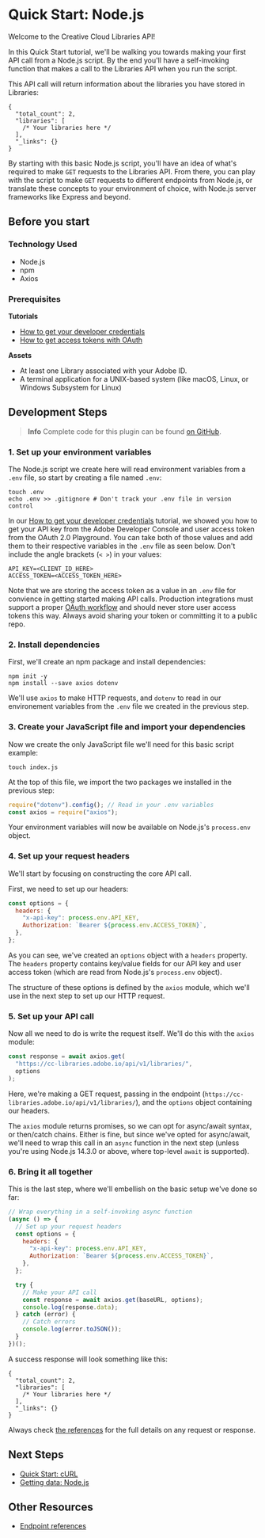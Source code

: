 # Quick Start: Node.js

Welcome to the Creative Cloud Libraries API!

In this Quick Start tutorial, we'll be walking you towards making your first API call from a Node.js script. By the end you'll have a self-invoking function that makes a call to the Libraries API when you run the script.

This API call will return information about the libraries you have stored in Libraries:

```
{
  "total_count": 2,
  "libraries": [
    /* Your libraries here */
  ],
  "_links": {}
}
```

By starting with this basic Node.js script, you'll have an idea of what's required to make `GET` requests to the Libraries API. From there, you can play with the script to make `GET` requests to different endpoints from Node.js, or translate these concepts to your environment of choice, with Node.js server frameworks like Express and beyond.

## Before you start

### Technology Used

- Node.js
- npm
- Axios

### Prerequisites

**Tutorials**

- [How to get your developer credentials](./how-to-get-your-developer-credentials.md)
- [How to get access tokens with OAuth](./tutorials/how-to-get-access-tokens-with-oauth.md)

**Assets**

- At least one Library associated with your Adobe ID.
- A terminal application for a UNIX-based system (like macOS, Linux, or Windows Subsystem for Linux)

## Development Steps

> **Info**
> Complete code for this plugin can be found [on GitHub](https://github.com/cc-libraries-api/code-samples/tree/master/quick-start-nodejs).

### 1. Set up your environment variables

The Node.js script we create here will read environment variables from a `.env` file, so start by creating a file named `.env`:

```shell
touch .env
echo .env >> .gitignore # Don't track your .env file in version control
```

In our [How to get your developer credentials](./how-to-get-your-developer-credentials.md) tutorial, we showed you how to get your API key from the Adobe Developer Console and user access token from the OAuth 2.0 Playground. You can take both of those values and add them to their respective variables in the `.env` file as seen below. Don't include the angle brackets (`< >`) in your values:

```
API_KEY=<CLIENT_ID_HERE>
ACCESS_TOKEN=<ACCESS_TOKEN_HERE>
```

Note that we are storing the access token as a value in an `.env` file for convience in getting started making API calls. Production integrations must support a proper [OAuth workflow](https://www.adobe.io/authentication/auth-methods.html#!AdobeDocs/adobeio-auth/master/OAuth/OAuth.md) and should never store user access tokens this way. Always avoid sharing your token or committing it to a public repo.

### 2. Install dependencies

First, we'll create an npm package and install dependencies:

```shell
npm init -y
npm install --save axios dotenv
```

We'll use `axios` to make HTTP requests, and `dotenv` to read in our environement variables from the `.env` file we created in the previous step.

### 3. Create your JavaScript file and import your dependencies

Now we create the only JavaScript file we'll need for this basic script example:

```shell
touch index.js
```

At the top of this file, we import the two packages we installed in the previous step:

```javascript
require("dotenv").config(); // Read in your .env variables
const axios = require("axios");
```

Your environment variables will now be available on Node.js's `process.env` object.

### 4. Set up your request headers

We'll start by focusing on constructing the core API call.

First, we need to set up our headers:

```javascript
const options = {
  headers: {
    "x-api-key": process.env.API_KEY,
    Authorization: `Bearer ${process.env.ACCESS_TOKEN}`,
  },
};
```

As you can see, we've created an `options` object with a `headers` property. The `headers` property contains key/value fields for our API key and user access token (which are read from Node.js's `process.env` object).

The structure of these options is defined by the `axios` module, which we'll use in the next step to set up our HTTP request.

### 5. Set up your API call

Now all we need to do is write the request itself. We'll do this with the `axios` module:

```javascript
const response = await axios.get(
  "https://cc-libraries.adobe.io/api/v1/libraries/",
  options
);
```

Here, we're making a GET request, passing in the endpoint (`https://cc-libraries.adobe.io/api/v1/libraries/`), and the `options` object containing our headers.

The `axios` module returns promises, so we can opt for async/await syntax, or then/catch chains. Either is fine, but since we've opted for async/await, we'll need to wrap this call in an `async` function in the next step (unless you're using Node.js 14.3.0 or above, where top-level `await` is supported).

### 6. Bring it all together

This is the last step, where we'll embellish on the basic setup we've done so far:

```javascript
// Wrap everything in a self-invoking async function
(async () => {
  // Set up your request headers
  const options = {
    headers: {
      "x-api-key": process.env.API_KEY,
      Authorization: `Bearer ${process.env.ACCESS_TOKEN}`,
    },
  };

  try {
    // Make your API call
    const response = await axios.get(baseURL, options);
    console.log(response.data);
  } catch (error) {
    // Catch errors
    console.log(error.toJSON());
  }
})();
```

A success response will look something like this:

```
{
  "total_count": 2,
  "libraries": [
    /* Your libraries here */
  ],
  "_links": {}
}
```

Always check [the references](https://cc-libraries-api.github.io/open-api/) for the full details on any request or response.

## Next Steps

- [Quick Start: cURL](./quick-start-curl.md)
- [Getting data: Node.js](./getting-data/nodejs.md)

## Other Resources

- [Endpoint references](https://cc-libraries-api.github.io/open-api/)
